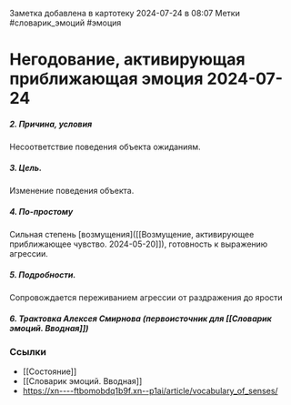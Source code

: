 Заметка добавлена в картотеку 2024-07-24 в 08:07
Метки #словарик_эмоций  #эмоция 

#  Негодование, активирующая приближающая эмоция 2024-07-24

##### 2. Причина, условия
Несоответствие поведения объекта ожиданиям.
##### 3. Цель.
Изменение поведения объекта.
##### 4. По-простому
Сильная степень [возмущения]([[Возмущение, активирующее приближающее чувство. 2024-05-20]]), готовность к выражению агрессии.
##### 5. Подробности.
Сопровождается переживанием агрессии от раздражения до ярости
##### 6. Трактовка Алексея Смирнова (первоисточник для [[Словарик эмоций. Вводная]])



### Ссылки
- [[Состояние]]
- [[Словарик эмоций. Вводная]]
- https://xn----ftbomobdq1b9f.xn--p1ai/article/vocabulary_of_senses/




